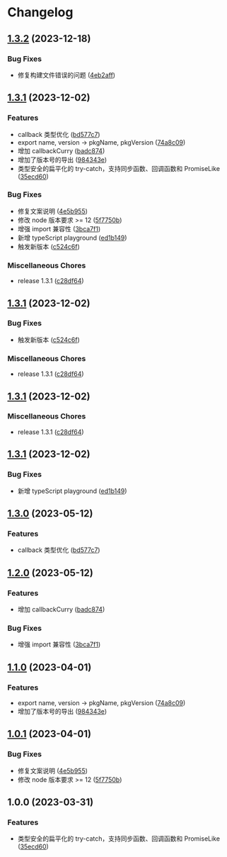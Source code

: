 # Changelog

## [1.3.2](https://github.com/FrontEndDev-org/try-flatten/compare/v1.3.1...v1.3.2) (2023-12-18)


### Bug Fixes

* 修复构建文件错误的问题 ([4eb2aff](https://github.com/FrontEndDev-org/try-flatten/commit/4eb2aff08b33d0e5f7c495f08f463010efd59ac1))

## [1.3.1](https://github.com/FrontEndDev-org/try-flatten/compare/v1.3.1...v1.3.1) (2023-12-02)


### Features

* callback 类型优化 ([bd577c7](https://github.com/FrontEndDev-org/try-flatten/commit/bd577c7a7c9da7212fd71f9643c13eba29126a78))
* export name, version -&gt; pkgName, pkgVersion ([74a8c09](https://github.com/FrontEndDev-org/try-flatten/commit/74a8c09cb35973ff6683467e11c639bfa146c823))
* 增加 callbackCurry ([badc874](https://github.com/FrontEndDev-org/try-flatten/commit/badc8740c2df2126788487b82661207e44002ea5))
* 增加了版本号的导出 ([984343e](https://github.com/FrontEndDev-org/try-flatten/commit/984343e86970603c918847489343bec09506bcb7))
* 类型安全的扁平化的 try-catch，支持同步函数、回调函数和 PromiseLike ([35ecd60](https://github.com/FrontEndDev-org/try-flatten/commit/35ecd6021ff8b6b9690a91dccb99759ac0b25d82))


### Bug Fixes

* 修复文案说明 ([4e5b955](https://github.com/FrontEndDev-org/try-flatten/commit/4e5b955d0987c36995d4783f0e0af262d1d0f6c7))
* 修改 node 版本要求 &gt;= 12 ([5f7750b](https://github.com/FrontEndDev-org/try-flatten/commit/5f7750b75a34fb80c299a8f601d35c3d82f51482))
* 增强 import 兼容性 ([3bca7f1](https://github.com/FrontEndDev-org/try-flatten/commit/3bca7f12f6f919ba08d29707a4a0da0373d4729c))
* 新增 typeScript playground ([ed1b149](https://github.com/FrontEndDev-org/try-flatten/commit/ed1b149e7c4a6640b34e3319bb842e404c780c1d))
* 触发新版本 ([c524c6f](https://github.com/FrontEndDev-org/try-flatten/commit/c524c6fecab178466d895198f6890d40e75060f8))


### Miscellaneous Chores

* release 1.3.1 ([c28df64](https://github.com/FrontEndDev-org/try-flatten/commit/c28df6415f9a62e616fd99b5f5af2cede1faca05))

## [1.3.1](https://github.com/FrontEndDev-org/try-flatten/compare/v1.3.1...v1.3.1) (2023-12-02)


### Bug Fixes

* 触发新版本 ([c524c6f](https://github.com/FrontEndDev-org/try-flatten/commit/c524c6fecab178466d895198f6890d40e75060f8))


### Miscellaneous Chores

* release 1.3.1 ([c28df64](https://github.com/FrontEndDev-org/try-flatten/commit/c28df6415f9a62e616fd99b5f5af2cede1faca05))

## [1.3.1](https://github.com/FrontEndDev-org/try-flatten/compare/v1.3.1...v1.3.1) (2023-12-02)


### Miscellaneous Chores

* release 1.3.1 ([c28df64](https://github.com/FrontEndDev-org/try-flatten/commit/c28df6415f9a62e616fd99b5f5af2cede1faca05))

## [1.3.1](https://github.com/FrontEndDev-org/try-flatten/compare/v1.3.0...v1.3.1) (2023-12-02)


### Bug Fixes

* 新增 typeScript playground ([ed1b149](https://github.com/FrontEndDev-org/try-flatten/commit/ed1b149e7c4a6640b34e3319bb842e404c780c1d))

## [1.3.0](https://github.com/FrontEndDev-org/try-flatten/compare/v1.2.0...v1.3.0) (2023-05-12)


### Features

* callback 类型优化 ([bd577c7](https://github.com/FrontEndDev-org/try-flatten/commit/bd577c7a7c9da7212fd71f9643c13eba29126a78))

## [1.2.0](https://github.com/FrontEndDev-org/try-flatten/compare/v1.1.0...v1.2.0) (2023-05-12)


### Features

* 增加 callbackCurry ([badc874](https://github.com/FrontEndDev-org/try-flatten/commit/badc8740c2df2126788487b82661207e44002ea5))


### Bug Fixes

* 增强 import 兼容性 ([3bca7f1](https://github.com/FrontEndDev-org/try-flatten/commit/3bca7f12f6f919ba08d29707a4a0da0373d4729c))

## [1.1.0](https://github.com/FrontEndDev-org/try-flatten/compare/v1.0.1...v1.1.0) (2023-04-01)


### Features

* export name, version -&gt; pkgName, pkgVersion ([74a8c09](https://github.com/FrontEndDev-org/try-flatten/commit/74a8c09cb35973ff6683467e11c639bfa146c823))
* 增加了版本号的导出 ([984343e](https://github.com/FrontEndDev-org/try-flatten/commit/984343e86970603c918847489343bec09506bcb7))

## [1.0.1](https://github.com/FrontEndDev-org/try-flatten/compare/v1.0.0...v1.0.1) (2023-04-01)


### Bug Fixes

* 修复文案说明 ([4e5b955](https://github.com/FrontEndDev-org/try-flatten/commit/4e5b955d0987c36995d4783f0e0af262d1d0f6c7))
* 修改 node 版本要求 &gt;= 12 ([5f7750b](https://github.com/FrontEndDev-org/try-flatten/commit/5f7750b75a34fb80c299a8f601d35c3d82f51482))

## 1.0.0 (2023-03-31)


### Features

* 类型安全的扁平化的 try-catch，支持同步函数、回调函数和 PromiseLike ([35ecd60](https://github.com/FrontEndDev-org/try-flatten/commit/35ecd6021ff8b6b9690a91dccb99759ac0b25d82))
